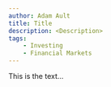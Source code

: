 ```yaml
---
author: Adam Ault
title: Title
description: <Description>
tags: 
    - Investing
    - Financial Markets
---
```

<!--- Use this template to create a new blog post --->

This is the text...
